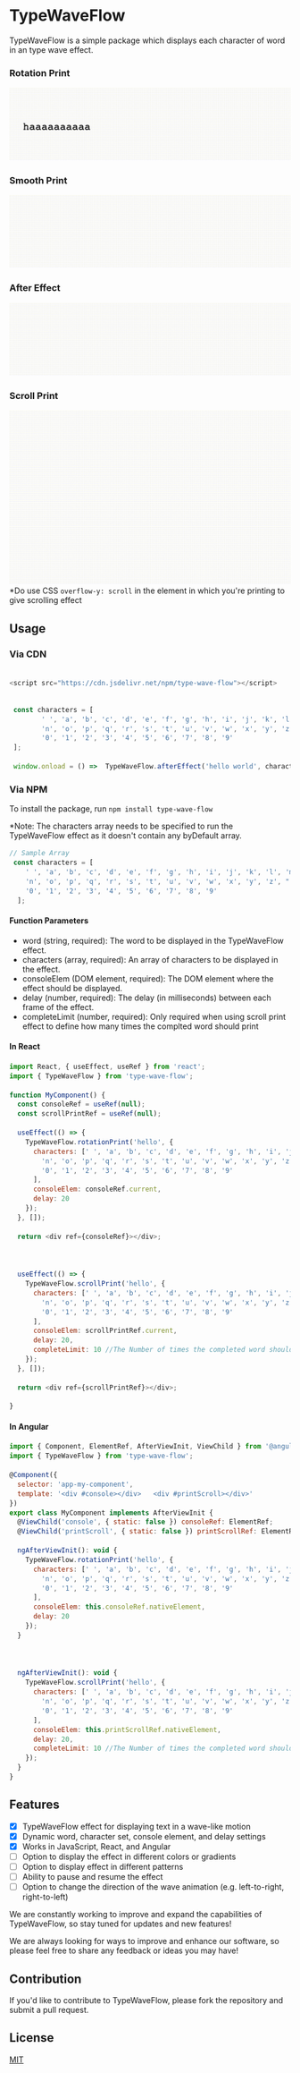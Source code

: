# TypeWaveFlow
TypeWaveFlow is a simple package which displays each character of word in an type wave effect.


### Rotation Print
![TypeWaveFlow in action](https://github.com/arhamkhnz/TypeWaveFlow/blob/main/demo/rotationPrint.gif)


### Smooth Print
![TypeWaveFlow in action](https://github.com/arhamkhnz/TypeWaveFlow/blob/main/demo/smoothPrint.gif)


### After Effect
![TypeWaveFlow in action](https://github.com/arhamkhnz/TypeWaveFlow/blob/main/demo/afterEffect.gif)


### Scroll Print
![TypeWaveFlow in action](https://github.com/arhamkhnz/TypeWaveFlow/blob/main/demo/scrollPrint.gif)
*Do use CSS `overflow-y: scroll` in the element in which you're printing to give scrolling effect

## Usage

### Via CDN

```javascript 

<script src="https://cdn.jsdelivr.net/npm/type-wave-flow"></script>

```

```javascript

 const characters = [
        ' ', 'a', 'b', 'c', 'd', 'e', 'f', 'g', 'h', 'i', 'j', 'k', 'l', 'm',
        'n', 'o', 'p', 'q', 'r', 's', 't', 'u', 'v', 'w', 'x', 'y', 'z', "'", '!', 
        '0', '1', '2', '3', '4', '5', '6', '7', '8', '9'
 ];

 window.onload = () =>  TypeWaveFlow.afterEffect('hello world', characters, 'console', 20);

```


### Via NPM

To install the package, run `npm install type-wave-flow`

*Note: The characters array needs to be specified to run the TypeWaveFlow effect as it doesn't contain any byDefault array.

```javascript
// Sample Array
 const characters = [
    ' ', 'a', 'b', 'c', 'd', 'e', 'f', 'g', 'h', 'i', 'j', 'k', 'l', 'm',
    'n', 'o', 'p', 'q', 'r', 's', 't', 'u', 'v', 'w', 'x', 'y', 'z', "'", '!', 
    '0', '1', '2', '3', '4', '5', '6', '7', '8', '9'
  ];
```

#### Function Parameters

- word (string, required): The word to be displayed in the TypeWaveFlow effect.
- characters (array, required): An array of characters to be displayed in the effect. 
- consoleElem (DOM element, required): The DOM element where the effect should be displayed.
- delay (number, required): The delay (in milliseconds) between each frame of the effect.
- completeLimit (number, required): Only required when using scroll print effect to define how many times the complted word should print

#### In React

```javascript
import React, { useEffect, useRef } from 'react';
import { TypeWaveFlow } from 'type-wave-flow';

function MyComponent() {
  const consoleRef = useRef(null);
  const scrollPrintRef = useRef(null);

  useEffect(() => {
    TypeWaveFlow.rotationPrint('hello', {
      characters: [' ', 'a', 'b', 'c', 'd', 'e', 'f', 'g', 'h', 'i', 'j', 'k', 'l', 'm',
        'n', 'o', 'p', 'q', 'r', 's', 't', 'u', 'v', 'w', 'x', 'y', 'z', "'", '!', 
        '0', '1', '2', '3', '4', '5', '6', '7', '8', '9'
      ],
      consoleElem: consoleRef.current,
      delay: 20
    });
  }, []);

  return <div ref={consoleRef}></div>;
  
  
  
  useEffect(() => {
    TypeWaveFlow.scrollPrint('hello', {
      characters: [' ', 'a', 'b', 'c', 'd', 'e', 'f', 'g', 'h', 'i', 'j', 'k', 'l', 'm',
        'n', 'o', 'p', 'q', 'r', 's', 't', 'u', 'v', 'w', 'x', 'y', 'z', "'", '!', 
        '0', '1', '2', '3', '4', '5', '6', '7', '8', '9'
      ],
      consoleElem: scrollPrintRef.current,
      delay: 20,
      completeLimit: 10 //The Number of times the completed word should print while scrolling
    });
  }, []);

  return <div ref={scrollPrintRef}></div>;
  
}
```

#### In Angular

```javascript
import { Component, ElementRef, AfterViewInit, ViewChild } from '@angular/core';
import { TypeWaveFlow } from 'type-wave-flow';

@Component({
  selector: 'app-my-component',
  template: '<div #console></div>   <div #printScroll></div>'
})
export class MyComponent implements AfterViewInit {
  @ViewChild('console', { static: false }) consoleRef: ElementRef;
  @ViewChild('printScroll', { static: false }) printScrollRef: ElementRef;

  ngAfterViewInit(): void {
    TypeWaveFlow.rotationPrint('hello', {
      characters: [' ', 'a', 'b', 'c', 'd', 'e', 'f', 'g', 'h', 'i', 'j', 'k', 'l', 'm',
        'n', 'o', 'p', 'q', 'r', 's', 't', 'u', 'v', 'w', 'x', 'y', 'z', "'", '!', 
        '0', '1', '2', '3', '4', '5', '6', '7', '8', '9'
      ],
      consoleElem: this.consoleRef.nativeElement,
      delay: 20
    });
  }
  
  
  
  ngAfterViewInit(): void {
    TypeWaveFlow.scrollPrint('hello', {
      characters: [' ', 'a', 'b', 'c', 'd', 'e', 'f', 'g', 'h', 'i', 'j', 'k', 'l', 'm',
        'n', 'o', 'p', 'q', 'r', 's', 't', 'u', 'v', 'w', 'x', 'y', 'z', "'", '!', 
        '0', '1', '2', '3', '4', '5', '6', '7', '8', '9'
      ],
      consoleElem: this.printScrollRef.nativeElement,
      delay: 20,
      completeLimit: 10 //The Number of times the completed word should print while scrolling
    });
  }
}
```

## Features 

- [x] TypeWaveFlow effect for displaying text in a wave-like motion
- [x] Dynamic word, character set, console element, and delay settings
- [x] Works in JavaScript, React, and Angular
- [ ] Option to display the effect in different colors or gradients
- [ ] Option to display effect in different patterns
- [ ] Ability to pause and resume the effect
- [ ] Option to change the direction of the wave animation (e.g. left-to-right, right-to-left)

We are constantly working to improve and expand the capabilities of TypeWaveFlow, so stay tuned for updates and new features!

We are always looking for ways to improve and enhance our software, so please feel free to share any feedback or ideas you may have!

## Contribution

If you'd like to contribute to TypeWaveFlow, please fork the repository and submit a pull request.

## License 

[MIT](https://github.com/arhamkhnz/TypeWaveFlow/blob/add-license-1/LICENSE.md)
